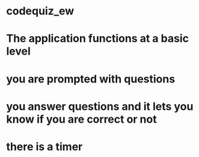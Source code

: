 # codequiz_ew
# The application functions at a basic level
# you are prompted with questions 
# you answer questions and it lets you know if you are correct or not
# there is a timer